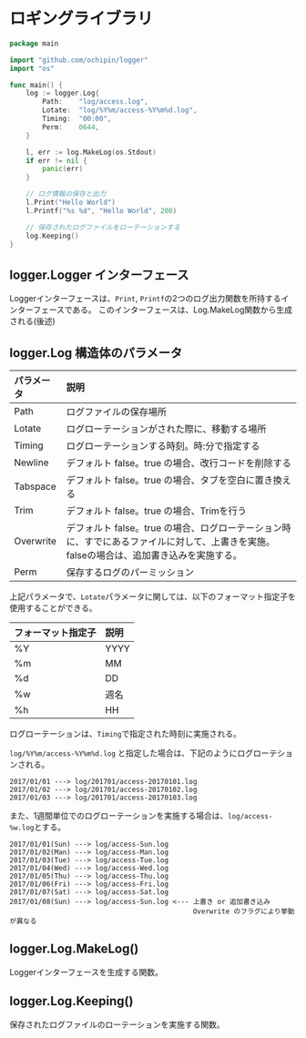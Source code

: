 ロギングライブラリ
===========================================================

```go
package main

import "github.com/ochipin/logger"
import "os"

func main() {
    log := logger.Log{
        Path:    "log/access.log",
        Lotate:  "log/%Y%m/access-%Y%m%d.log",
        Timing:  "00:00",
        Perm:    0644,
    }

    l, err := log.MakeLog(os.Stdout)
    if err != nil {
        panic(err)
    }

    // ログ情報の保存と出力
    l.Print("Hello World")
    l.Printf("%s %d", "Hello World", 200)

    // 保存されたログファイルをローテーションする
    log.Keeping()
}
```

## logger.Logger インターフェース
Loggerインターフェースは、`Print`, `Printf`の2つのログ出力関数を所持するインターフェースである。
このインターフェースは、Log.MakeLog関数から生成される(後述)

## logger.Log 構造体のパラメータ

| パラメータ | 説明 |
|:--|:--|
| Path      | ログファイルの保存場所                           |
| Lotate    | ログローテーションがされた際に、移動する場所        |
| Timing    | ログローテーションする時刻。時:分で指定する         |
| Newline   | デフォルト false。true の場合、改行コードを削除する |
| Tabspace  | デフォルト false。true の場合、タブを空白に置き換える |
| Trim      | デフォルト false。true の場合、Trimを行う |
| Overwrite | デフォルト false。true の場合、ログローテーション時に、すでにあるファイルに対して、上書きを実施。falseの場合は、追加書き込みを実施する。 |
| Perm      | 保存するログのパーミッション |

上記パラメータで、`Lotate`パラメータに関しては、以下のフォーマット指定子を使用することができる。

| フォーマット指定子 | 説明 |
|:-- |:-- |
| %Y | YYYY |
| %m | MM |
| %d | DD |
| %w | 週名 |
| %h | HH |

ログローテーションは、`Timing`で指定された時刻に実施される。

`log/%Y%m/access-%Y%m%d.log` と指定した場合は、下記のようにログローテションされる。
```
2017/01/01 ---> log/201701/access-20170101.log
2017/01/02 ---> log/201701/access-20170102.log
2017/01/03 ---> log/201701/access-20170103.log
```
また、1週間単位でのログローテーションを実施する場合は、`log/access-%w.log`とする。

```
2017/01/01(Sun) ---> log/access-Sun.log
2017/01/02(Man) ---> log/access-Man.log
2017/01/03(Tue) ---> log/access-Tue.log
2017/01/04(Wed) ---> log/access-Wed.log
2017/01/05(Thu) ---> log/access-Thu.log
2017/01/06(Fri) ---> log/access-Fri.log
2017/01/07(Sat) ---> log/access-Sat.log
2017/01/08(Sun) ---> log/access-Sun.log <--- 上書き or 追加書き込み
                                             Overwrite のフラグにより挙動が異なる
```

## logger.Log.MakeLog()
Loggerインターフェースを生成する関数。

## logger.Log.Keeping()
保存されたログファイルのローテーションを実施する関数。